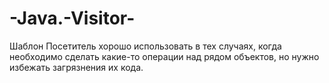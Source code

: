 # -Java.-Visitor-
Шаблон Посетитель хорошо использовать в тех случаях, когда необходимо 
сделать какие-то операции над рядом объектов, но нужно избежать загрязнения их кода. 
